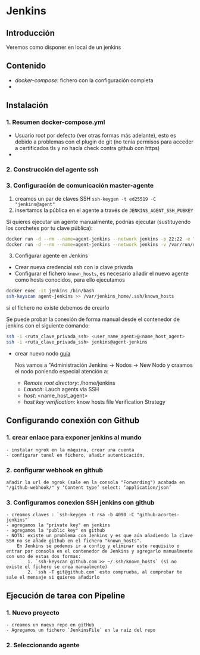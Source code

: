 # Jenkins

## Introducción
Veremos como disponer en local de un jenkins

## Contenido
- *docker-compose*: fichero con la configuración completa
- 


## Instalación


### 1. Resumen docker-compose.yml
 - Usuario root por defecto (ver otras formas más adelante), esto es debido a problemas con el plugin de git (no tenía permisos para acceder a certificados tls y no hacía check contra github con https)
 - 

 ### 2. Construcción del agente ssh

 ### 3. Configuración de comunicación master-agente

1. creamos un par de claves SSH `ssh-keygen -t ed25519 -C "jenkins@agent"`
2. insertamos la pública en el agente a través de `JENKINS_AGENT_SSH_PUBKEY`

Si quieres ejecutar un agente manualmente, podrías ejecutar (sustituyendo los corchetes por tu clave pública):
```bash
docker run -d --rm --name=agent-jenkins --network jenkins -p 22:22 -e "JENKINS_AGENT_SSH_PUBKEY=[public-ssh]" jenkins/ssh-agent:jdk17
docker run -d --rm --name=agent-jenkins --network jenkins -v /var/run/docker.sock:/var/run/docker.sock -p 22:22 -e "JENKINS_AGENT_SSH_PUBKEY=[public-ssh]" agent-jenkins-dind
```

3. Configurar agente en Jenkins
 - Crear nueva credencial ssh con la clave privada
 - Configurar el fichero `known_hosts`, es necesario añadir el nuevo agente como hosts conocidos, para ello ejecutamos
 ```bash
 docker exec -it jenkins /bin/bash
 ssh-keyscan agent-jenkins >> /var/jenkins_home/.ssh/known_hosts
 ```
si el fichero no existe debemos de crearlo

Se puede probar la conexión de forma manual desde el contenedor de jenkins con el siguiente comando:
 ```bash
ssh -i <ruta_clave_privada_ssh> <user_name_agent>@<name_host_agent>
ssh -i <ruta_clave_privada_ssh> jenkins@agent-jenkins
 ```

 - crear nuevo nodo [guía](https://www.jenkins.io/doc/book/using/using-agents/)

    Nos vamos a "Administración Jenkins -> Nodos -> New Nodo y craamos el nodo poniendo especial atención a:
    - *Remote root directory*: /home/jenkins
    - *Launch*: Lauch agents via SSH
    - *host*: <name_host_agent>
    - *host key verification*: know hosts file Verification Strategy

          
## Configurando conexión con Github

### 1. crear enlace para exponer jenkins al mundo
    - instalar ngrok en la máquina, crear una cuenta
    - configurar tunel en fichero, añadir autenticación, 

### 2. configurar webhook en github
    añadir la url de ngrok (sale en la consola "Forwarding") acabada en "/github-webhook/" y ‘Content type’ select: ‘application/json’

### 3. Configuramos conexion SSH jenkins con github
    - creamos claves : `ssh-keygen -t rsa -b 4090 -C "github-acortes-jenkins"`
    - agregamos la "private key" en jenkins
    - agregamos la "public key" en github
    - NOTA: existe un problema con Jenkins y es que aún añadiendo la clave SSH no se añade github en el fichero "known_hosts".
        En Jenkins se podemos ir a config y eliminar este requisito o entrar por consola en el contenedor de Jenkins y agregarlo manualmente con uno de estas dos formas:
            1. `ssh-keyscan github.com >> ~/.ssh/known_hosts` (si no existe el fichero se crea manualmente)
            2. `ssh -T git@github.com` esto comprueba, al comprobar te sale el mensaje si quieres añadirlo


## Ejecución de tarea con Pipeline

### 1. Nuevo proyecto
    - creamos un nuevo repo en gitHub
    - Agregamos un fichero `JenkinsFile` en la raíz del repo

### 2. Seleccionando agente